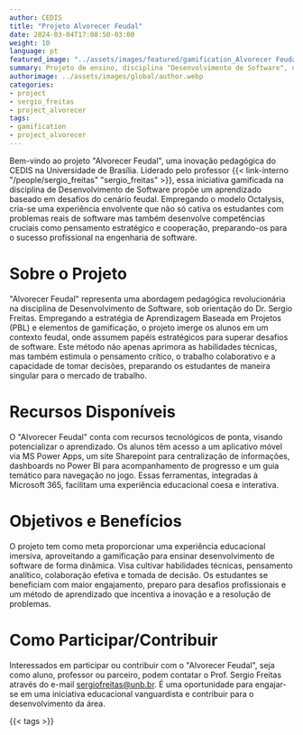 ```yaml
---
author: CEDIS
title: "Projeto Alvorecer Feudal"
date: 2024-03-04T17:08:50-03:00
weight: 10
language: pt
featured_image: "../assets/images/featured/gamification_Alvorecer Feudal.png"
summary: Projeto de ensino, disciplina "Desenvolvimento de Software", uma inovação educacional promovida pelo CEDIS na Universidade de Brasília. 
authorimage: ../assets/images/global/author.webp
categories:
- project
- sergio_freitas
- project_alvorecer
tags: 
- gamification
- project_alvorecer
---
```

Bem-vindo ao projeto "Alvorecer Feudal", uma inovação pedagógica do CEDIS na Universidade de Brasília. Liderado pelo professor {{< link-interno "/people/sergio_freitas" "sergio_freitas" >}}, essa iniciativa gamificada na disciplina de Desenvolvimento de Software propõe um aprendizado baseado em desafios do cenário feudal. Empregando o modelo Octalysis, cria-se uma experiência envolvente que não só cativa os estudantes com problemas reais de software mas também desenvolve competências cruciais como pensamento estratégico e cooperação, preparando-os para o sucesso profissional na engenharia de software.

# Sobre o Projeto
"Alvorecer Feudal" representa uma abordagem pedagógica revolucionária na disciplina de Desenvolvimento de Software, sob orientação do Dr. Sergio Freitas. Empregando a estratégia de Aprendizagem Baseada em Projetos (PBL) e elementos de gamificação, o projeto imerge os alunos em um contexto feudal, onde assumem papéis estratégicos para superar desafios de software. Este método não apenas aprimora as habilidades técnicas, mas também estimula o pensamento crítico, o trabalho colaborativo e a capacidade de tomar decisões, preparando os estudantes de maneira singular para o mercado de trabalho.

# Recursos Disponíveis
O "Alvorecer Feudal" conta com recursos tecnológicos de ponta, visando potencializar o aprendizado. Os alunos têm acesso a um aplicativo móvel via MS Power Apps, um site Sharepoint para centralização de informações, dashboards no Power BI para acompanhamento de progresso e um guia temático para navegação no jogo. Essas ferramentas, integradas à Microsoft 365, facilitam uma experiência educacional coesa e interativa.

# Objetivos e Benefícios
O projeto tem como meta proporcionar uma experiência educacional imersiva, aproveitando a gamificação para ensinar desenvolvimento de software de forma dinâmica. Visa cultivar habilidades técnicas, pensamento analítico, colaboração efetiva e tomada de decisão. Os estudantes se beneficiam com maior engajamento, preparo para desafios profissionais e um método de aprendizado que incentiva a inovação e a resolução de problemas.

# Como Participar/Contribuir
Interessados em participar ou contribuir com o "Alvorecer Feudal", seja como aluno, professor ou parceiro, podem contatar o Prof. Sergio Freitas através do e-mail [sergiofreitas@unb.br](mailto:sergiofreitas@unb.br). É uma oportunidade para engajar-se em uma iniciativa educacional vanguardista e contribuir para o desenvolvimento da área.

{{< tags >}}